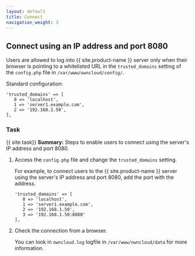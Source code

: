 ```yaml
---
layout: default
title: Connect
navigation_weight: 3
---
```


## Connect using an IP address and port 8080
Users are allowed to log into {{ site.product-name }} server only when their browser is pointing to a whitelisted URL in the `trusted_domains` setting of the `config.php` file in `/var/www/owncloud/config/`.

Standard configuration:

```
'trusted_domains' => [
   0 => 'localhost',
   1 => 'server1.example.com',
   2 => '192.168.1.50',
],
```

### Task
{{ site.task}} **Summary:**
Steps to enable users to connect using the server's IP address and port 8080.

1. Access the `config.php` file and change the `trusted_domains` setting.

   For example, to connect users to the {{ site.product-name }} server using the server's IP address and port 8080, add the port with the address.

   ```
   'trusted_domains' => [
      0 => 'localhost',
      1 => 'server1.example.com',
      2 => '192.168.1.50',
      3 => '192.168.1.50:8080'
   ],
   ```

2. Check the connection from a browser.   

   You can look in `owncloud.log` logfile in `/var/www/owncloud/data` for more information.
